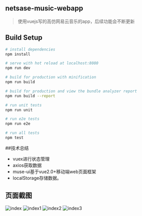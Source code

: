## netsase-music-webapp

> 使用vuejs写的高仿网易云音乐的app，后续功能会不断更新

## Build Setup

``` bash
# install dependencies
npm install

# serve with hot reload at localhost:8080
npm run dev

# build for production with minification
npm run build

# build for production and view the bundle analyzer report
npm run build --report

# run unit tests
npm run unit

# run e2e tests
npm run e2e

# run all tests
npm test
```         
     
##技术总结
* vuex进行状态管理
* axios获取数据
* muse-ui基于vue2.0+移动端web页面框架
* localStorage存储数据。    

## 页面截图
![index](http://upload-images.jianshu.io/upload_images/9381131-d1240778ebbcbd88.png?imageMogr2/auto-orient/strip%7CimageView2/2/w/1240)
![index1](http://upload-images.jianshu.io/upload_images/9381131-9b4dd75732ff039e.png?imageMogr2/auto-orient/strip%7CimageView2/2/w/1240)
![index2](http://upload-images.jianshu.io/upload_images/9381131-ff60c7278c638076.png?imageMogr2/auto-orient/strip%7CimageView2/2/w/1240)
![index3](http://upload-images.jianshu.io/upload_images/9381131-c94ce0fbeb3581ce.png?imageMogr2/auto-orient/strip%7CimageView2/2/w/1240)


